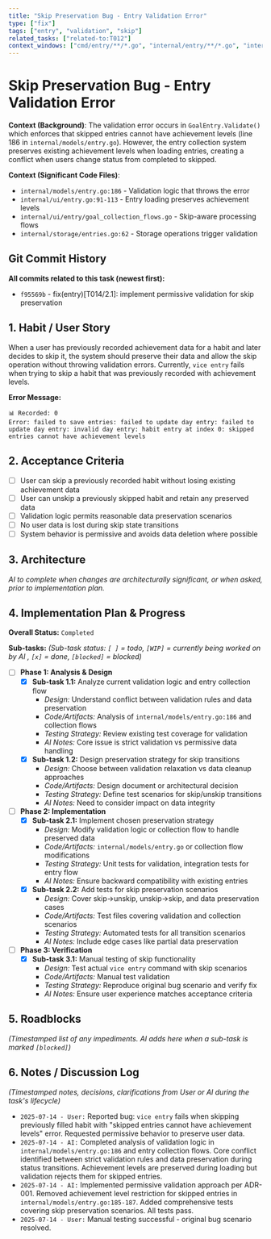 ```yaml
---
title: "Skip Preservation Bug - Entry Validation Error"
type: ["fix"]
tags: ["entry", "validation", "skip"]
related_tasks: ["related-to:T012"]
context_windows: ["cmd/entry/**/*.go", "internal/entry/**/*.go", "internal/habits/**/*.go", "CLAUDE.md", "kanban/CLAUDE.md"]
---
```


# Skip Preservation Bug - Entry Validation Error

**Context (Background)**:
The validation error occurs in `GoalEntry.Validate()` which enforces that skipped entries cannot have achievement levels (line 186 in `internal/models/entry.go`). However, the entry collection system preserves existing achievement levels when loading entries, creating a conflict when users change status from completed to skipped.

**Context (Significant Code Files)**:
- `internal/models/entry.go:186` - Validation logic that throws the error
- `internal/ui/entry.go:91-113` - Entry loading preserves achievement levels
- `internal/ui/entry/goal_collection_flows.go` - Skip-aware processing flows
- `internal/storage/entries.go:62` - Storage operations trigger validation

## Git Commit History

**All commits related to this task (newest first):**

- `f95569b` - fix(entry)[T014/2.1]: implement permissive validation for skip preservation

## 1. Habit / User Story

When a user has previously recorded achievement data for a habit and later decides to skip it, the system should preserve their data and allow the skip operation without throwing validation errors. Currently, `vice entry` fails when trying to skip a habit that was previously recorded with achievement levels.

**Error Message:**
```
📊 Recorded: 0
Error: failed to save entries: failed to update day entry: failed to update day entry: invalid day entry: habit entry at index 0: skipped entries cannot have achievement levels
```

## 2. Acceptance Criteria

- [ ] User can skip a previously recorded habit without losing existing achievement data
- [ ] User can unskip a previously skipped habit and retain any preserved data
- [ ] Validation logic permits reasonable data preservation scenarios
- [ ] No user data is lost during skip state transitions
- [ ] System behavior is permissive and avoids data deletion where possible

## 3. Architecture

*AI to complete when changes are architecturally significant, or when asked, prior to implementation plan.*

## 4. Implementation Plan & Progress

**Overall Status:** `Completed`

**Sub-tasks:**
*(Sub-task status: `[ ]` = todo, `[WIP]` = currently being worked on by AI , `[x]` = done, `[blocked]` = blocked)*

- [ ] **Phase 1: Analysis & Design**
  - [x] **Sub-task 1.1:** Analyze current validation logic and entry collection flow
    - *Design:* Understand conflict between validation rules and data preservation
    - *Code/Artifacts:* Analysis of `internal/models/entry.go:186` and collection flows
    - *Testing Strategy:* Review existing test coverage for validation
    - *AI Notes:* Core issue is strict validation vs permissive data handling
  - [x] **Sub-task 1.2:** Design preservation strategy for skip transitions
    - *Design:* Choose between validation relaxation vs data cleanup approaches
    - *Code/Artifacts:* Design document or architectural decision
    - *Testing Strategy:* Define test scenarios for skip/unskip transitions
    - *AI Notes:* Need to consider impact on data integrity

- [ ] **Phase 2: Implementation**
  - [x] **Sub-task 2.1:** Implement chosen preservation strategy
    - *Design:* Modify validation logic or collection flow to handle preserved data
    - *Code/Artifacts:* `internal/models/entry.go` or collection flow modifications
    - *Testing Strategy:* Unit tests for validation, integration tests for entry flow
    - *AI Notes:* Ensure backward compatibility with existing entries
  - [x] **Sub-task 2.2:** Add tests for skip preservation scenarios
    - *Design:* Cover skip→unskip, unskip→skip, and data preservation cases
    - *Code/Artifacts:* Test files covering validation and collection scenarios
    - *Testing Strategy:* Automated tests for all transition scenarios
    - *AI Notes:* Include edge cases like partial data preservation

- [ ] **Phase 3: Verification**
  - [x] **Sub-task 3.1:** Manual testing of skip functionality
    - *Design:* Test actual `vice entry` command with skip scenarios
    - *Code/Artifacts:* Manual test validation
    - *Testing Strategy:* Reproduce original bug scenario and verify fix
    - *AI Notes:* Ensure user experience matches acceptance criteria

## 5. Roadblocks

*(Timestamped list of any impediments. AI adds here when a sub-task is marked `[blocked]`)*

## 6. Notes / Discussion Log

*(Timestamped notes, decisions, clarifications from User or AI during the task's lifecycle)*

- `2025-07-14 - User:` Reported bug: `vice entry` fails when skipping previously filled habit with "skipped entries cannot have achievement levels" error. Requested permissive behavior to preserve user data.
- `2025-07-14 - AI:` Completed analysis of validation logic in `internal/models/entry.go:186` and entry collection flows. Core conflict identified between strict validation rules and data preservation during status transitions. Achievement levels are preserved during loading but validation rejects them for skipped entries.
- `2025-07-14 - AI:` Implemented permissive validation approach per ADR-001. Removed achievement level restriction for skipped entries in `internal/models/entry.go:185-187`. Added comprehensive tests covering skip preservation scenarios. All tests pass.
- `2025-07-14 - User:` Manual testing successful - original bug scenario resolved.